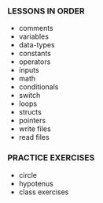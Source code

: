 ### LESSONS IN ORDER

- comments
- variables
- data-types
- constants
- operators
- inputs
- math
- conditionals
- switch
- loops
- structs
- pointers
- write files
- read files

### PRACTICE EXERCISES
- circle
- hypotenus
- class exercises
